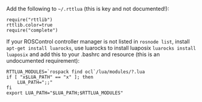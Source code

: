 Add the following to ``~/.rttlua`` (this is key and not documented!):
```
require("rttlib")
rttlib.color=true
require("complete")
```

If your ROSControl controller manager is not listed in ``rosnode list``, install ``apt-get install luarocks``, use luarocks to install luaposix ``luarocks install luaposix`` and add this to your .bashrc and resource (this is an undocumented requirement):
```
RTTLUA_MODULES=`rospack find ocl`/lua/modules/?.lua
if [ "x$LUA_PATH" == "x" ]; then
    LUA_PATH=";;"
fi
export LUA_PATH="$LUA_PATH;$RTTLUA_MODULES"
```